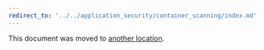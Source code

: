 ```yaml
---
redirect_to: '../../application_security/container_scanning/index.md'
---
```


This document was moved to [another location](../../application_security/container_scanning/index.md).
